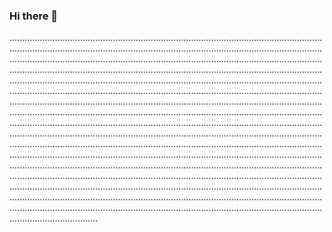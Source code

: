 ### Hi there 👋

...............................................................................................................................................................................................................................................................................................................................................................................................................................................................................................................................................................................................................................................................................................................................................................................................................................................................................................................................................................................................................................................................................................................................................................................................................................................................................................................................................................................................................................................................................................................................................................................................................................................................................................................................................................................................................................................................................................................................................................................................................................................................................................................................................................................................................................